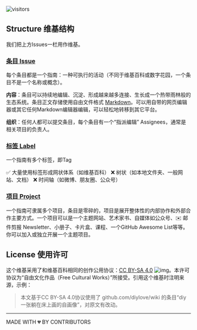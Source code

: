 ![visitors](https://visitor-badge.glitch.me/badge?page_id=diylove.wiki)

## Structure 维基结构

我们把上方Issues一栏用作维基。

### [条目 Issue](https://github.com/diylove/wiki/issues)

每个条目都是一个指南：一种可执行的活动（不同于维基百科或数字花园，一个条目不是一个名称或概念）。

**内容**：条目可以持续地编辑、沉淀、形成越来越多连接、生长成一个热带雨林般的生态系统。条目正文存储使用自由文件格式 [Markdown](https://www.markdown.xyz/getting-started/)。可以用自带的网页编辑器或其它任何Markdown编辑器编辑，可以轻松地转移到其它平台。

**组织**：任何人都可以提交条目，每个条目有一个“指派编辑” Assignees，通常是相关项目的负责人。

### [标签 Label](https://github.com/diylove/wiki/labels)

一个指南有多个标签，即Tag 

✅ 大量使用标签形成网状体系（如维基百科） ❌ 树状（如本地文件夹、一般网站、文档） ❌ 时间轴（如微博、朋友圈、公众号）

### [项目 Project](https://github.com/diylove/wiki/projects)

一个指南可隶属多个项目，条目是零碎的，项目是展开整体性的内部协作和外部合作主要方式。一个项目可以是一个主题网站、艺术家书、自媒体如公众号、✉️ 邮件剪报 Newsletter、小册子、卡片盒、课程、一个GitHub Awesome List等等。你可以加入或独立开展一个主题项目。


## License 使用许可

这个维基采用了和维基百科相同的创作公用协议：[CC BY-SA 4.0](https://creativecommons.org/licenses/by-sa/4.0/deed.zh) ![img](https://licensebuttons.net/l/by-sa/4.0/80x15.png)。本许可协议为“自由文化作品（Free Cultural Works）”所接受。引用这个维基时注明来源，示例：
> 本文基于CC BY-SA 4.0协议使用了 github.com/diylove/wiki 的条目“diy一张躺在床上画的自画像”，对原文有改动。


---
MADE WITH 💔 BY CONTRIBUTORS

